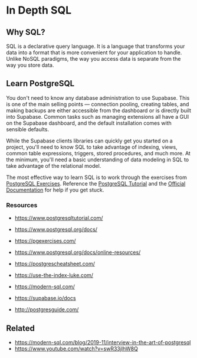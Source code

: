 # In Depth SQL

## Why SQL?

SQL is a declarative query language. It is a language that transforms your data into a format that is more convenient for your application to handle. Unlike NoSQL paradigms, the way you access data is separate from the way you store data.

<!-- > Nowadays, it's quite popular to say that REST APIs are the dire way to access data, or GraphQL is the way to go, [but] SQL [serves basically the same role]. It's just that SQL is more mature and more powerful.
>
> &mdash; Markus Winand, [The Mother of all Query Languages: SQL in Modern Times](https://www.youtube.com/watch?v=swR33jIhW8Q) -->

## Learn PostgreSQL

You don't need to know any database administration to use Supabase. This is one of the main selling points — connection pooling, creating tables, and making backups are either accessible from the dashboard or is directly built into Supabase. Common tasks such as managing extensions all have a GUI on the Supabase dashboard, and the default installation comes with sensible defaults.

While the Supabase clients libraries can quickly get you started on a project, you'll need to know SQL to take advantage of indexing, views, common table expressions, triggers, stored procedures, and much more. At the minimum, you'll need a basic understanding of data modeling in SQL to take advantage of the relational model.

The most effective way to learn SQL is to work through the exercises from [PostgreSQL Exercises](https://pgexercises.com/gettingstarted.html). Reference the [PostgreSQL Tutorial](https://www.postgresqltutorial.com/) and the [Official Documentation](https://www.postgresql.org/docs/current/) for help if you get stuck.

### Resources

- https://www.postgresqltutorial.com/
- https://www.postgresql.org/docs/
- https://pgexercises.com/

- https://www.postgresql.org/docs/online-resources/
- https://postgrescheatsheet.com/
- https://use-the-index-luke.com/
- https://modern-sql.com/
- https://supabase.io/docs
- http://postgresguide.com/

## Related

- https://modern-sql.com/blog/2019-11/interview-in-the-art-of-postgresql
- https://www.youtube.com/watch?v=swR33jIhW8Q
